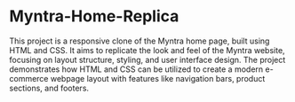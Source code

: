 # Myntra-Home-Replica
This project is a responsive clone of the Myntra home page, built using HTML and CSS. It aims to replicate the look and feel of the Myntra website, focusing on layout structure, styling, and user interface design. The project demonstrates how HTML and CSS can be utilized to create a modern e-commerce webpage layout with features like navigation bars, product sections, and footers.
